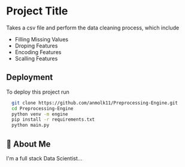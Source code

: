 
# Project Title

Takes a csv file and perform the data cleaning process, which include 
- Filling Missing Values
- Droping Features 
- Encoding Features
- Scalling Features


## Deployment

To deploy this project run

```bash
  git clone https://github.com/anmolk11/Preprocessing-Engine.git
  cd Preprocessing-Engine
  python venv -m engine
  pip install -r requirements.txt
  python main.py
```


## 🚀 About Me
I'm a full stack Data Scientist...

